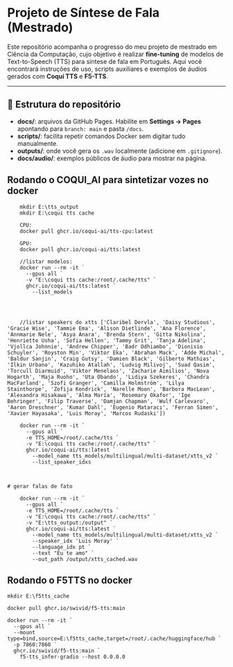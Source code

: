 # Projeto de Síntese de Fala (Mestrado)

Este repositório acompanha o progresso do meu projeto de mestrado em Ciência da Computação, cujo objetivo é realizar **fine-tuning** de modelos de Text-to-Speech (TTS) para síntese de fala em Português. Aqui você encontrará instruções de uso, scripts auxiliares e exemplos de áudios gerados com **Coqui TTS** e **F5-TTS**.

---

## 📁 Estrutura do repositório

- **docs/**: arquivos da GitHub Pages. Habilite em **Settings → Pages** apontando para `branch: main` e pasta `/docs`.  
- **scripts/**: facilita repetir comandos Docker sem digitar tudo manualmente.  
- **outputs/**: onde você gera os `.wav` localmente (adicione em `.gitignore`).  
- **docs/audio/**: exemplos públicos de áudio para mostrar na página.


## Rodando o COQUI_AI para sintetizar vozes no docker

``` 
	mkdir E:\tts_output
	mkdir E:\coqui tts cache

	CPU:
	docker pull ghcr.io/coqui-ai/tts-cpu:latest

	GPU:
	docker pull ghcr.io/coqui-ai/tts:latest

	//listar modelos:
	docker run --rm -it `
	  --gpus all `
	  -v "E:\coqui tts cache:/root/.cache/tts" `
	  ghcr.io/coqui-ai/tts:latest `
	    --list_models




	//listar speakers do xtts ['Claribel Dervla', 'Daisy Studious', 'Gracie Wise', 'Tammie Ema', 'Alison Dietlinde', 'Ana Florence', 'Annmarie Nele', 'Asya Anara', 'Brenda Stern', 'Gitta Nikolina', 'Henriette Usha', 'Sofia Hellen', 'Tammy Grit', 'Tanja Adelina', 'Vjollca Johnnie', 'Andrew Chipper', 'Badr Odhiambo', 'Dionisio Schuyler', 'Royston Min', 'Viktor Eka', 'Abrahan Mack', 'Adde Michal', 'Baldur Sanjin', 'Craig Gutsy', 'Damien Black', 'Gilberto Mathias', 'Ilkin Urbano', 'Kazuhiko Atallah', 'Ludvig Milivoj', 'Suad Qasim', 'Torcull Diarmuid', 'Viktor Menelaos', 'Zacharie Aimilios', 'Nova Hogarth', 'Maja Ruoho', 'Uta Obando', 'Lidiya Szekeres', 'Chandra MacFarland', 'Szofi Granger', 'Camilla Holmström', 'Lilya Stainthorpe', 'Zofija Kendrick', 'Narelle Moon', 'Barbora MacLean', 'Alexandra Hisakawa', 'Alma María', 'Rosemary Okafor', 'Ige Behringer', 'Filip Traverse', 'Damjan Chapman', 'Wulf Carlevaro', 'Aaron Dreschner', 'Kumar Dahl', 'Eugenio Mataracı', 'Ferran Simen', 'Xavier Hayasaka', 'Luis Moray', 'Marcos Rudaski'])

	docker run --rm -it `
	  --gpus all `
	  -e TTS_HOME=/root/.cache/tts `
	  -v "E:\coqui tts cache:/root/.cache/tts" `
	  ghcr.io/coqui-ai/tts:latest `
	    --model_name tts_models/multilingual/multi-dataset/xtts_v2 `
	    --list_speaker_idxs



# gerar falas de fato

	docker run --rm -it `
	  --gpus all `
	  -e TTS_HOME=/root/.cache/tts `
	  -v "E:\coqui tts cache:/root/.cache/tts" `
	  -v "E:\tts_output:/output" `
	  ghcr.io/coqui-ai/tts:latest `
	    --model_name tts_models/multilingual/multi-dataset/xtts_v2 `
	    --speaker_idx 'Luis Moray' `
	    --language_idx pt `
	    --text "Eu te amo" `
	    --out_path /output/xtts_cached.wav

```



## Rodando o F5TTS no docker
```
mkdir E:\f5tts_cache

docker pull ghcr.io/swivid/f5-tts:main

docker run --rm -it `
  --gpus all `
  --mount type=bind,source=E:\f5tts_cache,target=/root/.cache/huggingface/hub `
  -p 7860:7860 `
  ghcr.io/swivid/f5-tts:main `
    f5-tts_infer-gradio --host 0.0.0.0

```
